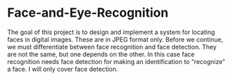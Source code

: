 # Face-and-Eye-Recognition

The goal of this project is to design and implement a system for locating faces in digital images. These are in JPEG format only. Before we continue, we must differentiate between face recognition and face detection. They are not the same, but one depends on the other. In this case face recognition needs face detection for making an identification to “recognize” a face. I will only cover face detection.
